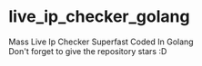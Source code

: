 # live_ip_checker_golang
Mass Live Ip Checker Superfast Coded In Golang
<br>Don't forget to give the repository stars :D
